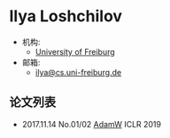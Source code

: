 # Ilya Loshchilov

- 机构:
  - [University of Freiburg](../Institutions/University_of_Freiburg_德国弗赖堡大学.md)
- 邮箱:
  - <ilya@cs.uni-freiburg.de>

## 论文列表

- 2017.11.14 No.01/02 [AdamW](../Models/_Basis/2017.11.14_AdamW.md) ICLR 2019